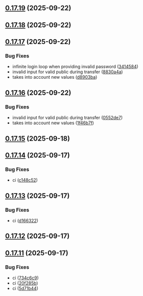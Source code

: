 ## [0.17.19](https://github.com/Carmentis/carmentis-wallet-extension/compare/v0.17.18...v0.17.19) (2025-09-22)

## [0.17.18](https://github.com/Carmentis/carmentis-wallet-extension/compare/v0.17.17...v0.17.18) (2025-09-22)

## [0.17.17](https://github.com/Carmentis/carmentis-wallet-extension/compare/v0.17.16...v0.17.17) (2025-09-22)


### Bug Fixes

* infinite login loop when providing invalid password ([3414584](https://github.com/Carmentis/carmentis-wallet-extension/commit/3414584fc0ee998d1a5e48a5c18747c0083bc560))
* invalid input for valid public during transfer ([8830a4a](https://github.com/Carmentis/carmentis-wallet-extension/commit/8830a4abba5d08a0c944d91cf280ff0d8d6754f4))
* takes into account new values ([d8903ba](https://github.com/Carmentis/carmentis-wallet-extension/commit/d8903ba49ed41e5659b8c8330cacdcd51300ba56))

## [0.17.16](https://github.com/Carmentis/carmentis-wallet-extension/compare/v0.17.15...v0.17.16) (2025-09-22)


### Bug Fixes

* invalid input for valid public during transfer ([0552de7](https://github.com/Carmentis/carmentis-wallet-extension/commit/0552de788af5494dc1cd8388325b2bc6d2c20ae7))
* takes into account new values ([1f46b7f](https://github.com/Carmentis/carmentis-wallet-extension/commit/1f46b7f5689d22bd1d2b9c33dedeb6dc98e86c6f))

## [0.17.15](https://github.com/Carmentis/carmentis-wallet-extension/compare/v0.17.14...v0.17.15) (2025-09-18)

## [0.17.14](https://github.com/Carmentis/carmentis-wallet-extension/compare/v0.17.13...v0.17.14) (2025-09-17)


### Bug Fixes

* ci ([c148c52](https://github.com/Carmentis/carmentis-wallet-extension/commit/c148c526de0295ff919ce6aa65b4f83abf5bb42d))

## [0.17.13](https://github.com/Carmentis/carmentis-wallet-extension/compare/v0.17.12...v0.17.13) (2025-09-17)


### Bug Fixes

* ci ([d166322](https://github.com/Carmentis/carmentis-wallet-extension/commit/d1663229bd041efcaa435efe4d0a74aa3102e499))

## [0.17.12](https://github.com/Carmentis/carmentis-wallet-extension/compare/v0.17.11...v0.17.12) (2025-09-17)

## [0.17.11](https://github.com/Carmentis/carmentis-wallet-extension/compare/v0.17.10...v0.17.11) (2025-09-17)


### Bug Fixes

* ci ([734c6c9](https://github.com/Carmentis/carmentis-wallet-extension/commit/734c6c99f4d7e14818c16f300a49a3095baafa89))
* ci ([20f285b](https://github.com/Carmentis/carmentis-wallet-extension/commit/20f285bccb47feb0e311739ee7e564ba09e60a96))
* ci ([5d71b44](https://github.com/Carmentis/carmentis-wallet-extension/commit/5d71b44e8c8e09209332658ed2093662fc660058))
